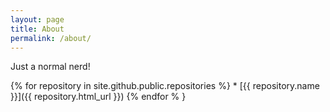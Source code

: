 ```yaml
---
layout: page
title: About
permalink: /about/
---
```


Just a normal nerd!

{% for repository in site.github.public.repositories %}
	* [{{ repository.name }}]({{ repository.html_url }})
{% endfor % }
